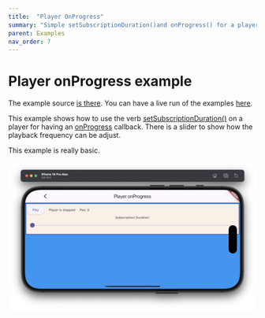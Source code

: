 ```yaml
---
title:  "Player OnProgress"
summary: "Simple setSubscriptionDuration()and onProgress() for a player"
parent: Examples
nav_order: 7
---
```

# Player onProgress example

The example source [is there](https://github.com/canardoux/flutter_sound/blob/master/example/lib/player_onProgress/player_on_progress.dart). You can have a live run of the examples [here](/live/index.html).

This example shows how to use the verb [setSubscriptionDuration()](/api/player/FlutterSoundPlayer/setSubscriptionDuration.html) on a player for having an [onProgress](/api/player/FlutterSoundPlayer/onProgress.html) callback.
There is a slider to show how the playback frequency can be adjust.

This example is really basic.

![screen shot](ScreenShots/PlayerOnProgress.png)